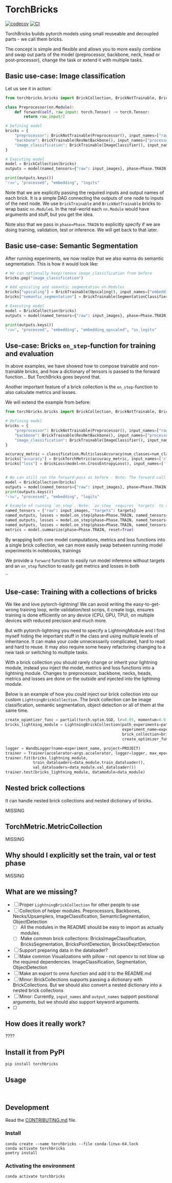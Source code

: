 # TorchBricks

[![codecov](https://codecov.io/gh/PeteHeine/torchbricks/branch/main/graph/badge.svg?token=torchbricks_token_here)](https://codecov.io/gh/PeteHeine/torchbricks)
[![CI](https://github.com/PeteHeine/torchbricks/actions/workflows/main.yml/badge.svg)](https://github.com/PeteHeine/torchbricks/actions/workflows/main.yml)

TorchBricks builds pytorch models using small reuseable and decoupled parts - we call them bricks.

The concept is simple and flexible and allows you to more easily combine and swap out parts of the model (preprocessor, backbone, neck, head or post-processor), change the task or extend it with multiple tasks.

## Basic use-case: Image classification
Let us see it in action:

```py
from torchbricks.bricks import BrickCollection, BrickNotTrainable, BrickTrainable, Phase

class Preprocessor(nn.Module):
    def forward(self, raw_input: torch.Tensor) -> torch.Tensor:
        return raw_input/2

# Defining model
bricks = {
    "preprocessor": BrickNotTrainable(Preprocessor(), input_names=["raw"], output_names=["processed"])
    "backbone": BrickTrainable(ResNetBackbone(), input_names=["processed"], output_names=["embedding"])
    "image_classification": BrickTrainable(ImageClassifier(), input_names=["embedding"], output_names=["logits"])
}

# Executing model
model = BrickCollection(bricks)
outputs = model(named_tensors={"raw": input_images}, phase=Phase.TRAIN)

print(outputs.keys())
"raw", "processed", "embedding", "logits"
```
Note that we are explicitly passing the required inputs and output names of each brick.
It is a simple DAG connecting the outputs of one node to inputs of the next node.
We use `BrickTrainable` and `BrickNotTrainable` bricks to wrap basic `nn.Module`s.
In the real-world each `nn.Module` would have arguments and stuff, but you get the idea.

Note also that we pass in `phase=Phase.TRAIN` to explicitly specify if we are doing training, validation, test or inference.
We will get back to that later.

## Basic use-case: Semantic Segmentation
After running experiments, we now realize that we also wanna do semantic segmentation.
This is how it would look like:

```py
# We can optionally keep/remove image_classification from before
bricks.pop("image_classification")

# Add upscaling and semantic segmentation nn.Modules
bricks["upscaling"] = BrickTrainable(Upscaling(), input_names=["embedding"], output_names=["embedding_upscaled"])
bricks["semantic_segmentation"] = BrickTrainable(SegmentationClassifier(), input_names=["embedding_upscaled"], output_names=["ss_logits"])

# Executing model
model = BrickCollection(bricks)
outputs = model(named_tensors={"raw": input_images}, phase=Phase.TRAIN)

print(outputs.keys())
"raw", "processed", "embedding", "embedding_upscaled", "ss_logits"
```

## Use-case: Bricks `on_step`-function for training and evaluation
In above examples, we have showed how to compose trainable and non-trainable bricks, and how a dictionary of tensors is passed
to the forward function... But TorchBricks goes beyond that.

Another important feature of a brick collection is the `on_step`-function to also calculate metrics and losses.

We will extend the example from before:

```py
from torchbricks.bricks import BrickCollection, BrickNotTrainable, BrickTrainable, Phase

# Defining model
bricks = {
    "preprocessor": BrickNotTrainable(Preprocessor(), input_names=["raw"], output_names=["processed"])
    "backbone": BrickTrainable(ResNetBackbone(), input_names=["processed"], output_names=["embedding"])
    "image_classification": BrickTrainable(ImageClassifier(), input_names=["embedding"], output_names=["logits"])
}

accuracy_metric = classification.MulticlassAccuracy(num_classes=num_classes, average='micro', multiclass=True)
bricks["accuracy"] = BrickTorchMetric(accuracy_metric, input_names=['class_prediction', 'targets'])
bricks["loss"] = BrickLoss(model=nn.CrossEntropyLoss(), input_names=['logits', 'targets'], output_names=['loss_ce'])


# We can still run the forward-pass as before - Note: The forward call does not require 'targets'
model = BrickCollection(bricks)
outputs = model(named_tensors={"raw": input_images}, phase=Phase.TRAIN)
print(outputs.keys())
"raw", "processed", "embedding", "logits"

# Example of running `on_step`. Note: `on_step` requires `targets` to calculate metrics and loss.
named_tensors = {"raw": input_images, "targets": targets}
named_outputs, losses = model.on_step(phase=Phase.TRAIN, named_tensors=named_tensors, batch_idx=0)
named_outputs, losses = model.on_step(phase=Phase.TRAIN, named_tensors=named_tensors, batch_idx=1)
named_outputs, losses = model.on_step(phase=Phase.TRAIN, named_tensors=named_tensors, batch_idx=2)
metrics = model.summarize(phase=Phase.TRAIN, reset=True)
```

By wrapping both core model computations, metrics and loss functions into a single brick collection, we can more easily swap between
running model experiments in notebooks, trainings

We provide a `forward` function to easily run model inference without targets and an `on_step` function
to easily get metrics and losses in both

``

## Use-case: Training with a collections of bricks
We like and love pytorch-lightning! We can avoid writing the easy-to-get-wrong training loop, write validation/test scrips, it create
logs, ensures training is done efficiently on any device (CPU, GPU, TPU), on multiple devices with reduced precision and much more.

But with pytorch-lightning you need to specify a LightningModule and I find myself hiding the important stuff in the class
and using multiple levels of inheritance. It can make your code unnecessarily complicated, hard to read and hard to reuse.
It may also require some heavy refactoring changing to a new task or switching to multiple tasks.

With a brick collection you should rarely change or inherit your lightning module, instead you inject the model, metrics and loss functions
into a lightning module. Changes to preprocessor, backbone, necks, heads, metrics and losses are done on the outside
and injected into the lightning module.

Below is an example of how you could inject our brick collection into our custom `LightningBrickCollection`.
The brick collection can be image classification, semantic segmentation, object detection or all of them at the same time.


```py
create_opimtizer_func = partial(torch.optim.SGD, lr=0.05, momentum=0.9, weight_decay=5e-4)
bricks_lightning_module = LightningBrickCollection(path_experiments=path_experiments,
                                                   experiment_name=experiment_name,
                                                   brick_collection=brick_collection,
                                                   create_optimizer_func=create_opimtizer_func)

logger = WandbLogger(name=experiment_name, project=PROJECT)
trainer = Trainer(accelerator=args.accelerator, logger=logger, max_epochs=args.max_epochs)
trainer.fit(bricks_lightning_module,
            train_dataloaders=data_module.train_dataloader(),
            val_dataloaders=data_module.val_dataloader())
trainer.test(bricks_lightning_module, datamodule=data_module)
```

## Nested brick collections
It can handle nested brick collections and nested dictionary of bricks.

MISSING

## TorchMetric.MetricCollection

MISSING

## Why should I explicitly set the train, val or test phase

MISSING

##

## What are we missing?


- [ ] Proper `LightningBrickCollection` for other people to use
- [ ] Collection of helper modules. Preprocessors, Backbones, Necks/Upsamplers, ImageClassification, SemanticSegmentation, ObjectDetection
  - [ ] All the modules in the README should be easy to import as actually modules.
  - [ ] Make common brick collections: BricksImageClassification, BricksSegmentation, BricksPointDetection, BricksObejctDetection
- [ ] Support preparing data in the dataloader?
- [ ] Make common Visualizations with pillow - not opencv to not blow up the required dependencies. ImageClassification, Segmentation, ObjectDetection
- [ ] Make an export to onnx function and add it to the README.md
- [ ] Minor: BrickCollections supports passing a dictionary with BrickCollections. But we should also convert a nested dictionary into a nested brick collections
- [ ] Minor: Currently, `input_names` and `output_names` support positional arguments, but we should also support keyword arguments.
- [ ]

## How does it really work?
????

## Install it from PyPI

```bash
pip install torchbricks
```

## Usage

```py



```

## Development

Read the [CONTRIBUTING.md](CONTRIBUTING.md) file.

### Install

    conda create --name torchbricks --file conda-linux-64.lock
    conda activate torchbricks
    poetry install

### Activating the environment

    conda activate torchbricks
